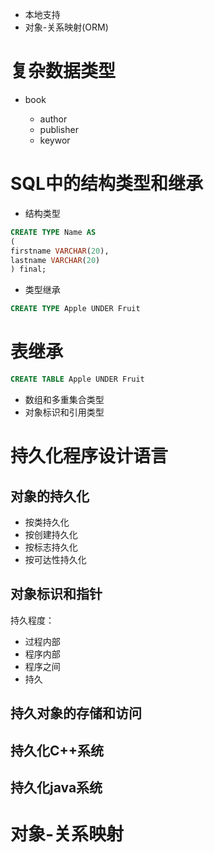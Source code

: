 - 本地支持
- 对象-关系映射(ORM)

# 复杂数据类型

- book

  - author
  - publisher
  - keywor

# SQL中的结构类型和继承

- 结构类型

```sql
CREATE TYPE Name AS
(
firstname VARCHAR(20),
lastname VARCHAR(20)
) final;
```

- 类型继承

```sql
CREATE TYPE Apple UNDER Fruit
```

# 表继承

```sql
CREATE TABLE Apple UNDER Fruit
```

- 数组和多重集合类型
- 对象标识和引用类型

# 持久化程序设计语言

## 对象的持久化

- 按类持久化
- 按创建持久化
- 按标志持久化
- 按可达性持久化

## 对象标识和指针

持久程度：

- 过程内部
- 程序内部
- 程序之间
- 持久

## 持久对象的存储和访问

## 持久化C++系统

## 持久化java系统

# 对象-关系映射




